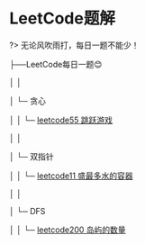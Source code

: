 # LeetCode题解

?> 无论风吹雨打，每日一题不能少！



├──LeetCode每日一题😊

│ │

│ └─ 贪心

│ │ └─ [leetcode55 跳跃游戏](algorithm/leetcode/55)

│ │ 

│ └─ 双指针

│ │ └─ [leetcode11 盛最多水的容器](algorithm/leetcode/11)

│ │

│ └─ DFS

│ │ └─ [leetcode200 岛屿的数量](algorithm/leetcode/200)

